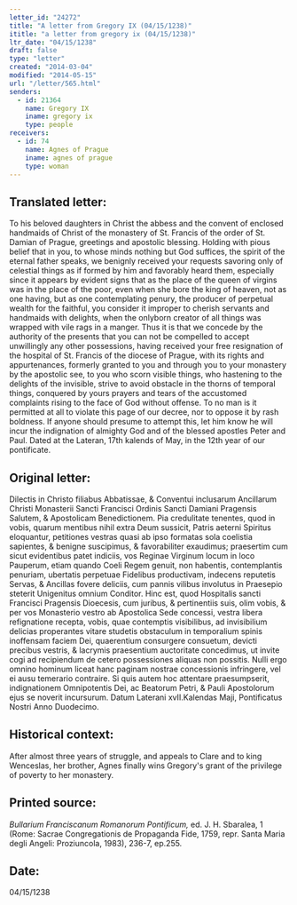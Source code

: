 ```yaml
---
letter_id: "24272"
title: "A letter from Gregory IX (04/15/1238)"
ititle: "a letter from gregory ix (04/15/1238)"
ltr_date: "04/15/1238"
draft: false
type: "letter"
created: "2014-03-04"
modified: "2014-05-15"
url: "/letter/565.html"
senders:
  - id: 21364
    name: Gregory IX
    iname: gregory ix
    type: people
receivers:
  - id: 74
    name: Agnes of Prague
    iname: agnes of prague
    type: woman
---
```

<h2> Translated letter:</h2>To his beloved daughters in Christ the abbess and the convent of enclosed handmaids of Christ of the monastery of St. Francis of the order of St. Damian of Prague, greetings and apostolic blessing.
Holding with pious belief that in you, to whose minds nothing but God suffices, the spirit of the eternal father speaks, we benignly received your requests savoring only of celestial things as if formed by him and favorably heard them, especially since it appears by evident signs that as the place of the queen of virgins was in the place of the poor, even when she bore the king of heaven, not as one having, but as one contemplating penury, the producer of perpetual wealth for the faithful, you consider it improper to cherish servants and handmaids with delights, when the onlyborn creator of all things was wrapped with vile rags in a manger.
Thus it is that we concede by the authority of the presents that you can not be compelled to accept unwillingly any other possessions, having received your free resignation of the hospital of St. Francis of the diocese of Prague, with its rights and appurtenances, formerly granted to you and through you to your monastery by the apostolic see, to you who scorn visible things, who hastening to the delights of the invisible, strive to avoid obstacle in the thorns of temporal things, conquered by yours prayers and tears of the accustomed complaints rising to the face of God without offense.
To no man is it permitted at all to violate this page of our decree, nor to oppose it by rash boldness.  If anyone should presume to attempt this, let him know he will incur the indignation of almighty God and of the blessed apostles Peter and Paul.
Dated at the Lateran, 17th kalends of May, in the 12th year of our pontificate.
<h2 class="mt-4"> Original letter:</h2>Dilectis in Christo filiabus Abbatissae, & Conventui inclusarum Ancillarum Christi Monasterii Sancti Francisci Ordinis Sancti Damiani Pragensis Salutem, & Apostolicam Benedictionem.
Pia credulitate tenentes, quod in vobis, quarum mentibus nihil extra Deum sussicit, Patris aeterni Spiritus eloquantur, petitiones vestras quasi ab ipso formatas sola coelistia sapientes, & benigne suscipimus, & favorabiliter exaudimus; praesertim cum sicut evidentibus patet indiciis, vos Reginae Virginum locum in loco Pauperum, etiam quando Coeli Regem genuit, non habentis, contemplantis penuriam, ubertatis perpetuae Fidelibus productivam, indecens reputetis Servas, & Ancillas fovere deliciis, cum pannis vilibus involutus in Praesepio steterit Unigenitus omnium Conditor. Hinc est, quod Hospitalis sancti Francisci Pragensis Dioecesis, cum juribus, & pertinentiis suis, olim vobis, & per vos Monasterio vestro ab Apostolica Sede concessi, vestra libera refignatione recepta, vobis, quae contemptis visibilibus, ad invisibilium delicias properantes vitare studetis obstaculum in temporalium spinis inoffensam faciem Dei, quaerentium consurgere consuetum, devicti precibus vestris, & lacrymis praesentium auctoritate concedimus, ut invite cogi ad recipiendum de cetero possessiones aliquas non possitis. Nulli ergo omnino hominum liceat hanc paginam nostrae concessionis infringere, vel ei ausu temerario contraire. Si quis autem hoc attentare praesumpserit, indignationem Omnipotentis Dei, ac Beatorum Petri, & Pauli Apostolorum ejus se noverit incursurum.
Datum Laterani xvII.Kalendas Maji, Pontificatus Nostri Anno Duodecimo.
<h2 class="mt-4"> Historical context:</h2>After almost three years of struggle, and appeals to Clare and to king Wenceslas, her brother, Agnes finally wins Gregory's grant of the privilege of poverty to her monastery.
<h2 class="mt-4"> Printed source:</h2><p><em>Bullarium Franciscanum Romanorum Pontificum,</em> ed. J. H. Sbaralea, 1 (Rome: Sacrae Congregationis de Propaganda Fide, 1759, repr. Santa Maria degli Angeli: Proziuncola, 1983), 236-7, ep.255.</p><h2 class="mt-4"> Date:</h2>04/15/1238